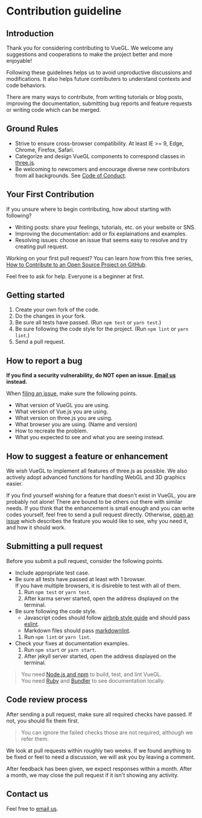 # Contribution guideline

## Introduction

Thank you for considering contributing to VueGL. We welcome any suggestions and
cooperations to make the project better and more enjoyable!

Following these guidelines helps us to avoid unproductive discussions and modifications.
It also helps future contributers to understand contexts and code behaviors.

There are many ways to contribute, from writing tutorials or blog posts, improving
the documentation, submitting bug reports and feature requests or writing code which
can be merged.

## Ground Rules

* Strive to ensure cross-browser compatibility. At least IE >= 9, Edge, Chrome,
  Firefox, Safari.
* Categorize and design VueGL components to correspond classes in [three.js](https://threejs.org).
* Be welcoming to newcomers and encourage diverse new contributors from all backgrounds.
  See [Code of Conduct](CODE_OF_CONDUCT.md).

## Your First Contribution

If you unsure where to begin contributing, how about starting with following?

* Writing posts: share your feelings, tutorials, etc. on your website or SNS.
* Improving the documentation: add or fix explainations and examples.
* Resolving issues: choose an issue that seems easy to resolve and try creating
  pull request.

Working on your first pull request? You can learn how from this free series, [How
to Contribute to an Open Source Project on GitHub](https://egghead.io/series/how-to-contribute-to-an-open-source-project-on-github).

Feel free to ask for help. Everyone is a beginner at first.

## Getting started

1. Create your own fork of the code.
2. Do the changes in your fork.
3. Be sure all tests have passed. (Run `npm test` or `yarn test`.)
4. Be sure following the code style for the project. (Run `npm lint` or `yarn lint`.)
5. Send a pull request.

## How to report a bug

**If you find a security vulnerability, do NOT open an issue. [Email us](<ikeda_hiroki@icloud.com>)
instead.**

When [filing an issue](/vue-gl/vue-gl/issues), make sure the following points.

* What version of VueGL you are using.
* What version of Vue.js you are using.
* What version on three.js you are using.
* What browser you are using. (Name and version)
* How to recreate the problem.
* What you expected to see and what you are seeing instead.

## How to suggest a feature or enhancement

We wish VueGL to implement all features of three.js as possible. We also actively
adopt advanced functions for handling WebGL and 3D graphics easier.

If you find yourself wishing for a feature that doesn't exist in VueGL, you are
probably not alone! There are bound to be others out there with similar needs. If
you think that the enhancement is small enough and you can write codes yourself,
feel free to send a pull request directly. Otherwise, [open an issue](/vue-gl/vue-gl/issues)
which describes the feature you would like to see, why you need it, and how it should
work.

## Submitting a pull request

Before you submit a pull request, consider the following points.

* Include appropriate test case.
* Be sure all tests have passed at least with 1 browser.  
  If you have multiple browsers, it is disireble to test with all of them.
  1. Run `npm test` or `yarn test`.
  2. After karma server started, open the address displayed on the terminal.
* Be sure following the code style.  
  * Javascript codes should follow [airbnb style guide](/airbnb/javascript)
    and should pass [eslint](https://eslint.org).
  * Markdown files should pass [markdownlint](/DavidAnson/markdownlint).
  1. Run `npm lint` or `yarn lint`.
* Check your fixes at documentation examples.
  1. Run `npm start` or `yarn start`.
  2. After jekyll server started, open the address displayed on the terminal.
> You need [Node.js and npm](https://nodejs.org) to build, test, and lint
> VueGL.  
> You need [Ruby](https://www.ruby-lang.org) and [Bundler](http://bundler.io) to
> see documentation locally.

## Code review process

After sending a pull request, make sure all required checks have passed. If not,
you should fix them first.
> You can ignore the failed checks those are not required, although we refer them.

We look at pull requests within roughly two weeks. If we found anything to be fixed
or feel to need a discussion, we will ask you by leaving a comment.

After feedback has been given, we expect responses within a month. After a month,
we may close the pull request if it isn't showing any activity.

## Contact us

Feel free to [email us](<ikeda_hiroki@icloud.com>).
